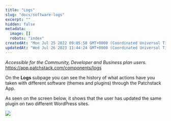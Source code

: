 ```yaml
---
title: "Logs"
slug: "docs/software-logs"
excerpt: ""
hidden: false
metadata: 
  image: []
  robots: "index"
createdAt: "Mon Jul 25 2022 09:05:58 GMT+0000 (Coordinated Universal Time)"
updatedAt: "Wed Jul 26 2023 11:44:24 GMT+0000 (Coordinated Universal Time)"
---
```

_Accessible for the Community, Developer and Business plan users._  
<https://app.patchstack.com/components/logs>

On the **Logs** subpage you can see the history of what actions have you taken with different software (themes and plugins) through the Patchstack App.

As seen on the screen below, it shows that the user has updated the same plugin on two different WordPress sites.

![](@images/e5cbf27-small-Patchstack_software_logs.png)
